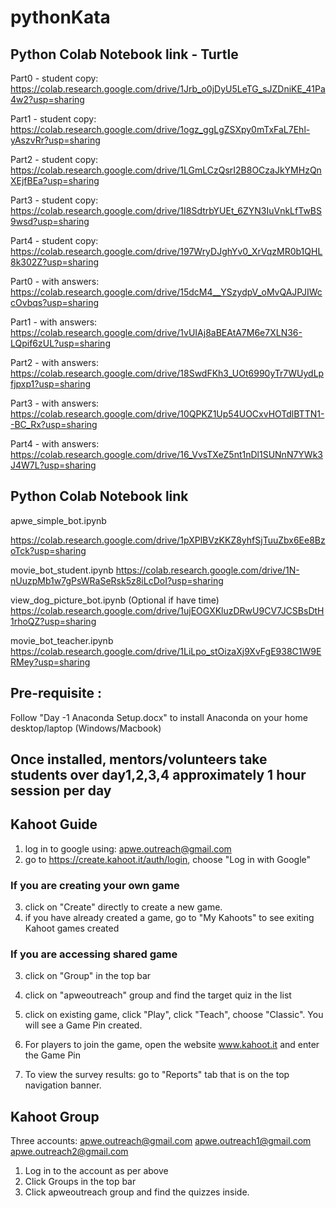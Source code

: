 # pythonKata

## Python Colab Notebook link - Turtle
Part0 - student copy: https://colab.research.google.com/drive/1Jrb_o0jDyU5LeTG_sJZDniKE_41Pa4w2?usp=sharing

Part1 - student copy: https://colab.research.google.com/drive/1ogz_ggLgZSXpy0mTxFaL7Ehl-yAszvRr?usp=sharing

Part2 - student copy: https://colab.research.google.com/drive/1LGmLCzQsrI2B8OCzaJkYMHzQnXEjfBEa?usp=sharing

Part3 - student copy: https://colab.research.google.com/drive/1I8SdtrbYUEt_6ZYN3IuVnkLfTwBS9wsd?usp=sharing

Part4 - student copy: https://colab.research.google.com/drive/197WryDJghYv0_XrVqzMR0b1QHL8k302Z?usp=sharing

Part0 - with answers: https://colab.research.google.com/drive/15dcM4__YSzydpV_oMvQAJPJIWccOvbqs?usp=sharing

Part1 - with answers: https://colab.research.google.com/drive/1vUIAj8aBEAtA7M6e7XLN36-LQpif6zUL?usp=sharing

Part2 - with answers: https://colab.research.google.com/drive/18SwdFKh3_UOt6990yTr7WUydLpfjpxp1?usp=sharing

Part3 - with answers: https://colab.research.google.com/drive/10QPKZ1Up54UOCxvHOTdlBTTN1--BC_Rx?usp=sharing

Part4 - with answers: https://colab.research.google.com/drive/16_VvsTXeZ5nt1nDl1SUNnN7YWk3J4W7L?usp=sharing



## Python Colab Notebook link

apwe_simple_bot.ipynb

https://colab.research.google.com/drive/1pXPlBVzKKZ8yhfSjTuuZbx6Ee8BzoTck?usp=sharing

movie_bot_student.ipynb
https://colab.research.google.com/drive/1N-nUuzpMb1w7gPsWRaSeRsk5z8iLcDoI?usp=sharing

view_dog_picture_bot.ipynb (Optional if have time)
https://colab.research.google.com/drive/1ujEOGXKluzDRwU9CV7JCSBsDtH1rhoQZ?usp=sharing


movie_bot_teacher.ipynb
https://colab.research.google.com/drive/1LiLpo_stOizaXj9XvFgE938C1W9ERMey?usp=sharing


## Pre-requisite :
Follow "Day -1 Anaconda Setup.docx" to install Anaconda on your home desktop/laptop (Windows/Macbook)

## Once installed, mentors/volunteers take students over day1,2,3,4 approximately 1 hour session per day 


## Kahoot Guide
1. log in to google using: apwe.outreach@gmail.com
1. go to https://create.kahoot.it/auth/login, choose "Log in with Google"

### If you are creating your own game
3. click on "Create" directly to create a new game.
4. if you have already created a game, go to "My Kahoots" to see exiting Kahoot games created

### If you are accessing shared game
3. click on "Group" in the top bar
4. click on "apweoutreach" group and find the target quiz in the list

6. click on existing game, click "Play", click "Teach", choose "Classic". You will see a Game Pin created.
7. For players to join the game, open the website www.kahoot.it and enter the Game Pin
8. To view the survey results: go to "Reports" tab that is on the top navigation banner.

## Kahoot Group
Three accounts: 
apwe.outreach@gmail.com
apwe.outreach1@gmail.com
apwe.outreach2@gmail.com
1. Log in to the account as per above
2. Click Groups in the top bar
3. Click apweoutreach group and find the quizzes inside.
